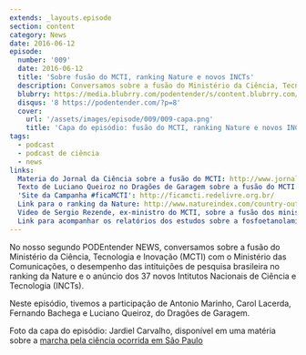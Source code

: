 ```yaml
---
extends: _layouts.episode
section: content
category: News
date: 2016-06-12
episode:
  number: '009'
  date: 2016-06-12
  title: 'Sobre fusão do MCTI, ranking Nature e novos INCTs'
  description: Conversamos sobre a fusão do Ministério da Ciência, Tecnologia e Inovação (MCTI) com o Ministério das Comunicações, o desempenho das intituições de pesquisa brasileira no ranking da Nature e o anúncio dos 37 novos Intitutos Nacionais de Ciência e Tecnologia (INCTs).
  blubrry: https://media.blubrry.com/podentender/s/content.blubrry.com/podentender/PODEntender_009_NEWS_sobre_fusao_do_MCTI_e_MC_ranking_nature_e_novos_INCTS.mp3
  disqus: '8 https://podentender.com/?p=8'
  cover:
    url: '/assets/images/episode/009/009-capa.png'
    title: 'Capa do episódio: fusão do MCTI, ranking Nature e novos INCTs'
tags:
  - podcast
  - podcast de ciência
  - news
links:
  Materia do Jornal da Ciência sobre a fusão do MCTI: http://www.jornaldaciencia.org.br/no-senado-cientistas-reforcam-repudio-a-fusao-do-ministerio-de-cti/
  Texto de Luciano Queiroz no Dragões de Garagem sobre a fusão do MCTI: http://scienceblogs.com.br/dragoesdegaragem/2016/05/ciencia-politica-e-crise-brasileira/
  'Site da Campanha #ficaMCTI': http://ficamcti.redelivre.org.br/
  Link para o ranking da Nature: http://www.natureindex.com/country-outputs/Brazil
  Video de Sergio Rezende, ex-ministro do MCTI, sobre a fusão dos ministérios: https://www.youtube.com/watch?v=0C4FWTcH32I
  Link para acompanhar os relatórios dos estudos sobre a fosfoetanolamina: http://www.mcti.gov.br/relatorios-fosfoetanolamina
---
```

No nosso segundo PODEntender NEWS, conversamos sobre a fusão do Ministério da Ciência,
Tecnologia e Inovação (MCTI) com o Ministério das Comunicações, o desempenho das intituições de
pesquisa brasileira no ranking da Nature e o anúncio dos 37 novos Intitutos Nacionais
de Ciência e Tecnologia (INCTs).

Neste episódio, tivemos a participação de Antonio Marinho, Carol Lacerda, Fernando Bachega
e Luciano Queiroz, do Dragões de Garagem.

Foto da capa do episódio: Jardiel Carvalho, disponível em 
uma matéria sobre a [marcha pela ciência ocorrida em São Paulo](https://motherboard.vice.com/pt_br/read/marcha-pela-ciencia-sp)
